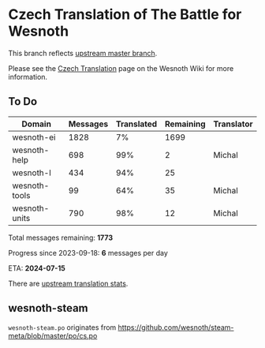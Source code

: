 # Czech Translation of The Battle for Wesnoth

This branch reflects [upstream master branch](https://github.com/wesnoth/wesnoth/tree/master).

Please see the [Czech Translation](https://wiki.wesnoth.org/CzechTranslation) page on the Wesnoth Wiki for more information.

## To Do

Domain | Messages | Translated | Remaining | Translator
------ | -------- | ---------- | --------- | ----------
wesnoth-ei | 1828 | 7% | 1699 |
wesnoth-help | 698 | 99% | 2 | Michal
wesnoth-l | 434 | 94% | 25 |
wesnoth-tools | 99 | 64% | 35 | Michal
wesnoth-units | 790 | 98% | 12 | Michal

Total messages remaining: **1773**

Progress since 2023-09-18: **6** messages per day

ETA: **2024-07-15**

There are [upstream translation stats](https://www.wesnoth.org/gettext/?view=langs&version=master&lang=cs).

## wesnoth-steam
`wesnoth-steam.po` originates from https://github.com/wesnoth/steam-meta/blob/master/po/cs.po
